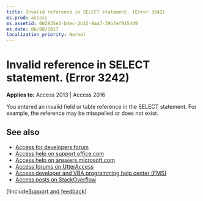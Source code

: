 ```yaml
---
title: Invalid reference in SELECT statement. (Error 3242)
ms.prod: access
ms.assetid: 002935e3-b4ec-2b15-9aa7-39b7ef9154d9
ms.date: 06/08/2017
localization_priority: Normal
---
```



# Invalid reference in SELECT statement. (Error 3242)

  

**Applies to:** Access 2013 | Access 2016

You entered an invalid field or table reference in the SELECT statement. For example, the reference may be misspelled or does not exist.

## See also

- [Access for developers forum](https://social.msdn.microsoft.com/Forums/office/home?forum=accessdev)
- [Access help on support.office.com](https://support.office.com/search/results?query=Access)
- [Access help on answers.microsoft.com](https://answers.microsoft.com/)
- [Access forums on UtterAccess](https://www.utteraccess.com/forum/index.php?act=idx)
- [Access developer and VBA programming help center (FMS)](https://www.fmsinc.com/MicrosoftAccess/developer/)
- [Access posts on StackOverflow](https://stackoverflow.com/questions/tagged/ms-access)

[!include[Support and feedback](~/includes/feedback-boilerplate.md)]